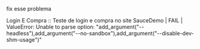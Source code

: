 fix esse problema

Login E Compra :: Teste de login e compra no site SauceDemo           | FAIL |
ValueError: Unable to parse option: "add_argument("--headless"),add_argument("--no-sandbox"),add_argument("--disable-dev-shm-usage")"